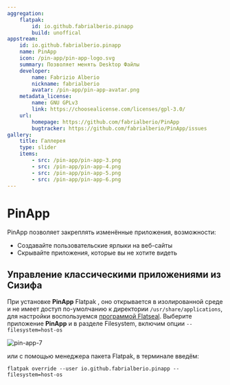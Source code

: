 ```yaml
---
aggregation:
    flatpak:
        id: io.github.fabrialberio.pinapp
        build: unoffical
appstream:
    id: io.github.fabrialberio.pinapp
    name: PinApp
    icon: /pin-app/pin-app-logo.svg
    summary: Позволяет менять Desktop Файлы
    developer:
        name: Fabrizio Alberio
        nickname: fabrialberio
        avatar: /pin-app/pin-app-avatar.png
    metadata_license:
        name: GNU GPLv3
        link: https://choosealicense.com/licenses/gpl-3.0/
    url:
        homepage: https://github.com/fabrialberio/PinApp
        bugtracker: https://github.com/fabrialberio/PinApp/issues
gallery:
    title: Галлерея
    type: slider
    items:
        - src: /pin-app/pin-app-3.png
        - src: /pin-app/pin-app-4.png
        - src: /pin-app/pin-app-5.png
        - src: /pin-app/pin-app-6.png
---
```


# PinApp

PinApp позволяет закреплять изменённые приложения, возможности:

- Создавайте пользовательские ярлыки на веб-сайты
- Скрывайте приложения, которые вы не хотите видеть

<AGWGallery />

<!--@include: @apps/_parts/install/content-flatpak.md-->

## Управление классическими приложениями из Cизифа

При установке **PinApp** <Badge type="tip">Flatpak</Badge> , оно открывается в изолированной среде и не имеет доступ по-умолчанию к директории `/usr/share/applications`, для настройки воспользуемся [программой Flatseal](/flatseal). Выберите приложение **PinApp** и в разделе Filesystem, включим опции `--filesystem=host-os`

![pin-app-7](/pin-app/pin-app-7.png)

или с помощью менеджера пакета Flatpak, в терминале введём:

```shell
flatpak override --user io.github.fabrialberio.pinapp --filesystem=host-os
```
